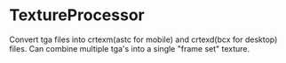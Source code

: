 # TextureProcessor
Convert tga files into crtexm(astc for mobile) and crtexd(bcx for desktop) files. Can combine multiple tga's into a single "frame set" texture.
